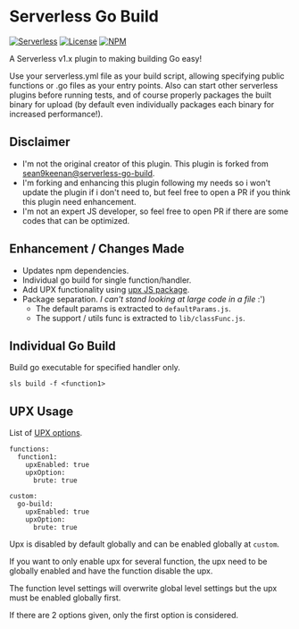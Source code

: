 # Serverless Go Build

[![Serverless][ico-serverless]][link-serverless]
[![License][ico-license]][link-license]
[![NPM][ico-npm]][link-npm]

[ico-serverless]: http://public.serverless.com/badges/v3.svg
[ico-license]: https://img.shields.io/github/license/sean9keenan/serverless-go-build.svg
[ico-npm]: https://img.shields.io/npm/v/serverless-go-build.svg
[link-serverless]: http://www.serverless.com/
[link-license]: ./LICENSE
[link-npm]: https://www.npmjs.com/package/serverless-go-build

A Serverless v1.x plugin to making building Go easy!

Use your serverless.yml file as your build script, allowing specifying public functions or .go files as your entry points. Also can start other serverless plugins before running tests, and of course properly packages the built binary for upload (by default even individually packages each binary for increased performance!).

## Disclaimer

- I'm not the original creator of this plugin. This plugin is forked from [sean9keenan@serverless-go-build](https://github.com/sean9keenan/serverless-go-build).
- I'm forking and enhancing this plugin following my needs so i won't update the plugin if i don't need to, but feel free to open a PR if you think this plugin need enhancement.
- I'm not an expert JS developer, so feel free to open PR if there are some codes that can be optimized.

## Enhancement / Changes Made

- Updates npm dependencies.
- Individual go build for single function/handler.
- Add UPX functionality using [upx JS package](https://www.npmjs.com/package/upx).
- Package separation. _I can't stand looking at large code in a file_ :')
  - The default params is extracted to `defaultParams.js`.
  - The support / utils func is extracted to `lib/classFunc.js`.

## Individual Go Build

Build go executable for specified handler only.

```
sls build -f <function1>
```

## UPX Usage

List of [UPX options](https://www.npmjs.com/package/upx/v/1.0.6?activeTab=readme).

```
functions:
  function1:
    upxEnabled: true
    upxOption:
      brute: true

custom:
  go-build:
    upxEnabled: true
    upxOption:
      brute: true
```

Upx is disabled by default globally and can be enabled globally at `custom`.

If you want to only enable upx for several function, the upx need to be globally enabled and have the function disable the upx.

The function level settings will overwrite global level settings but the upx must be enabled globally first.

If there are 2 options given, only the first option is considered.

